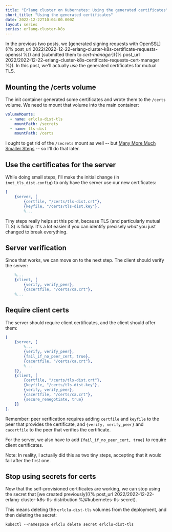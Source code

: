```yaml
---
title: "Erlang cluster on Kubernetes: Using the generated certificates"
short_title: "Using the generated certificates"
date: 2022-12-22T10:04:00.000Z
layout: series
series: erlang-cluster-k8s
---
```


In the previous two posts, we [generated signing requests with OpenSSL]({% post_url
2022/2022-12-22-erlang-cluster-k8s-certificate-requests-openssl %}) and [submitted them to _cert-manager_]({% post_url
2022/2022-12-22-erlang-cluster-k8s-certificate-requests-cert-manager %}). In this post, we'll actually _use_ the
generated certificates for mutual TLS.

## Mounting the /certs volume

The init container generated some certificates and wrote them to the `/certs` volume. We need to mount that volume into the main container:

```yaml
volumeMounts:
  - name: erlclu-dist-tls
    mountPath: /secrets
  - name: tls-dist
    mountPath: /certs
```

I ought to get rid of the `/secrets` mount as well -- but [Many More Much Smaller
Steps](https://www.geepawhill.org/2021/09/29/many-more-much-smaller-steps-first-sketch/) -- so I'll do that later.

## Use the certificates for the server

While doing small steps, I'll make the initial change (in `inet_tls_dist.config`) to only have the server use our new
certificates:

```erlang
[
    {server, [
        {certfile, "/certs/tls-dist.crt"},
        {keyfile, "/certs/tls-dist.key"},
        %...
```

Tiny steps really helps at this point, because TLS (and particularly mutual TLS) is fiddly. It's a lot easier if you can
identify precisely _what_ you just changed to break everything.

## Server verification

Since that works, we can move on to the next step. The client should verify the server:

```erlang
    %...
    {client, [
        {verify, verify_peer},
        {cacertfile, "/certs/ca.crt"},
    %...
```

## Require client certs

The server should require client certificates, and the client should offer them:

```erlang
[
    {server, [
        %...
        {verify, verify_peer},
        {fail_if_no_peer_cert, true},
        {cacertfile, "/certs/ca.crt"},
        %...
    ]},
    {client, [
        {certfile, "/certs/tls-dist.crt"},
        {keyfile, "/certs/tls-dist.key"},
        {verify, verify_peer},
        {cacertfile, "/certs/ca.crt"},
        {secure_renegotiate, true}
    ]}
].
```

Remember: peer verification requires adding `certfile` and `keyfile` to the peer that provides the certificate, and
`{verify, verify_peer}` and `cacertfile` to the peer that verifies the certificate.

For the server, we also have to add `{fail_if_no_peer_cert, true}` to require client certificates.

Note: In reality, I actually did this as two tiny steps, accepting that it would fail after the first one.

## Stop using secrets for certs

Now that the self-provisioned certificates are working, we can stop using the secret that [we created previously]({% post_url 2022/2022-12-22-erlang-cluster-k8s-tls-distribution %}#kubernetes-tls-secret).

This means deleting the `erlclu-dist-tls` volumes from the deployment, and then deleting the secret:

```
kubectl --namespace erlclu delete secret erlclu-dist-tls
```
